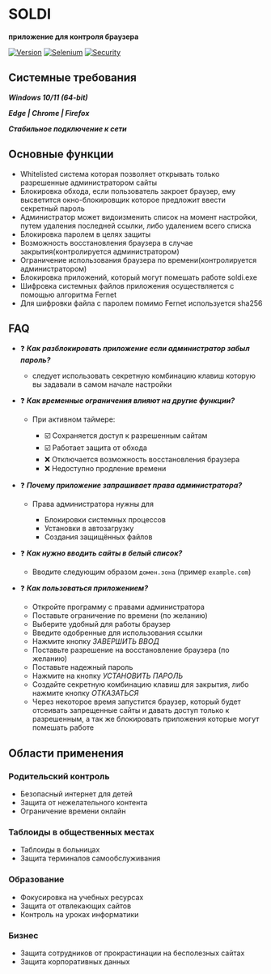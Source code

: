 # SOLDI 
**приложение для контроля браузера**

[![Version](https://img.shields.io/badge/python-3.12%2B-blue.svg)](https://www.python.org/downloads/)
[![Selenium](https://img.shields.io/badge/Selenium-43B02A?logo=selenium&logoColor=white)](https://selenium.dev)
[![Security](https://img.shields.io/badge/Security-important?logo=securityscorecard&logoColor=white)]()


## Системные требования
***Windows 10/11 (64-bit)***

***Edge | Chrome | Firefox***

***Стабильное подключение к сети***

## Основные функции
- Whitelisted система которая позволяет открывать только разрешенные администратором сайты
- Блокировка обхода, если пользователь закроет браузер, ему высветится окно-блокировщик которое предложит ввести секретный пароль 
- Администратор может видоизменить список на момент настройки, путем удаления последней ссылки, либо удалением всего списка
- Блокировка паролем в целях защиты 
- Возможность восстановления браузера в случае закрытия(контролируется администратором)
- Ограничение использования браузера по времени(контролируется администратором)
- Блокировка приложений, который могут помешать работе soldi.exe
- Шифровка системных файлов приложения осуществляется с помощью алгоритма Fernet
- Для шифровки файла с паролем помимо Fernet используется sha256


## FAQ
- ❓ ***Как разблокировать приложение если администратор забыл пароль?***
  - следует использовать секретную комбинацию клавиш которую вы задавали в самом начале настройки

- ❓ ***Как временные ограничения влияют на другие функции?***
  - При активном таймере:

      - ☑️ Сохраняется доступ к разрешенным сайтам
      - ☑️ Работает защита от обхода
      - ❌ Отключается возможность восстановления браузера
      - ❌ Недоступно продление времени

- ❓ ***Почему приложение запрашивает права администратора?***
  - Права администратора нужны для
  
    - Блокировки системных процессов
    - Установки в автозагрузку
    - Создания защищённых файлов
- ❓ ***Как нужно вводить сайты в белый список?***
  - Вводите следующим образом  `домен.зона` (пример `example.com`)

- ❓ ***Как пользоваться приложением?***
  - Откройте программу с правами администратора
  - Поставьте ограничение по времени (по желанию)
  - Выберите удобный для работы браузер
  - Введите одобренные для использования ссылки
  - Нажмите кнопку *ЗАВЕРШИТЬ ВВОД*
  - Поставьте разрешение на восстановление браузера (по желанию)
  - Поставьте надежный пароль
  - Нажмите на кнопку *УСТАНОВИТЬ ПАРОЛЬ*
  - Создайте секретную комбинацию клавиш для закрытия, либо нажмите кнопку *ОТКАЗАТЬСЯ*
  - Через некоторое время запустится браузер, который будет отсеивать запрещенные сайты и давать доступ только к разрешенным, а так же блокировать приложения которые могут помешать работе 

## Области применения

### Родительский контроль
- Безопасный интернет для детей
- Защита от нежелательного контента
- Ограничение времени онлайн

### Таблоиды в общественных местах
- Таблоиды в больницах
- Защита терминалов самообслуживания

### Образование
- Фокусировка на учебных ресурсах
- Защита от отвлекающих сайтов
- Контроль на уроках информатики

### Бизнес
- Защита сотрудников от прокрастинации на бесполезных сайтах
- Защита корпоративных данных
